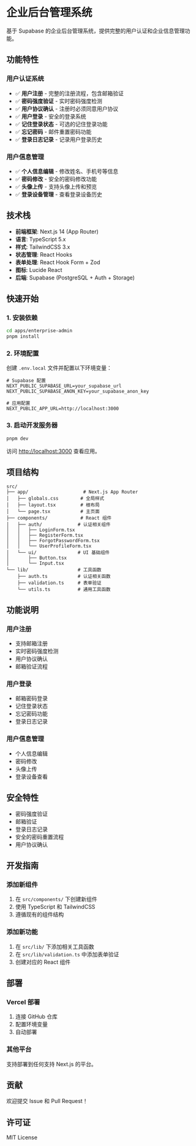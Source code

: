 # 企业后台管理系统

基于 Supabase 的企业后台管理系统，提供完整的用户认证和企业信息管理功能。

## 功能特性

### 用户认证系统
- ✅ **用户注册** - 完整的注册流程，包含邮箱验证
- ✅ **密码强度验证** - 实时密码强度检测
- ✅ **用户协议确认** - 注册时必须同意用户协议
- ✅ **用户登录** - 安全的登录系统
- ✅ **记住登录状态** - 可选的记住登录功能
- ✅ **忘记密码** - 邮件重置密码功能
- ✅ **登录日志记录** - 记录用户登录历史

### 用户信息管理
- ✅ **个人信息编辑** - 修改姓名、手机号等信息
- ✅ **密码修改** - 安全的密码修改功能
- ✅ **头像上传** - 支持头像上传和预览
- ✅ **登录设备管理** - 查看登录设备历史

## 技术栈

- **前端框架**: Next.js 14 (App Router)
- **语言**: TypeScript 5.x
- **样式**: TailwindCSS 3.x
- **状态管理**: React Hooks
- **表单处理**: React Hook Form + Zod
- **图标**: Lucide React
- **后端**: Supabase (PostgreSQL + Auth + Storage)

## 快速开始

### 1. 安装依赖

```bash
cd apps/enterprise-admin
pnpm install
```

### 2. 环境配置

创建 `.env.local` 文件并配置以下环境变量：

```env
# Supabase 配置
NEXT_PUBLIC_SUPABASE_URL=your_supabase_url
NEXT_PUBLIC_SUPABASE_ANON_KEY=your_supabase_anon_key

# 应用配置
NEXT_PUBLIC_APP_URL=http://localhost:3000
```

### 3. 启动开发服务器

```bash
pnpm dev
```

访问 [http://localhost:3000](http://localhost:3000) 查看应用。

## 项目结构

```
src/
├── app/                    # Next.js App Router
│   ├── globals.css        # 全局样式
│   ├── layout.tsx         # 根布局
│   └── page.tsx           # 主页面
├── components/            # React 组件
│   ├── auth/             # 认证相关组件
│   │   ├── LoginForm.tsx
│   │   ├── RegisterForm.tsx
│   │   ├── ForgotPasswordForm.tsx
│   │   └── UserProfileForm.tsx
│   └── ui/               # UI 基础组件
│       ├── Button.tsx
│       └── Input.tsx
└── lib/                  # 工具函数
    ├── auth.ts           # 认证相关函数
    ├── validation.ts     # 表单验证
    └── utils.ts          # 通用工具函数
```

## 功能说明

### 用户注册
- 支持邮箱注册
- 实时密码强度检测
- 用户协议确认
- 邮箱验证流程

### 用户登录
- 邮箱密码登录
- 记住登录状态
- 忘记密码功能
- 登录日志记录

### 用户信息管理
- 个人信息编辑
- 密码修改
- 头像上传
- 登录设备查看

## 安全特性

- 密码强度验证
- 邮箱验证
- 登录日志记录
- 安全的密码重置流程
- 用户协议确认

## 开发指南

### 添加新组件

1. 在 `src/components/` 下创建新组件
2. 使用 TypeScript 和 TailwindCSS
3. 遵循现有的组件结构

### 添加新功能

1. 在 `src/lib/` 下添加相关工具函数
2. 在 `src/lib/validation.ts` 中添加表单验证
3. 创建对应的 React 组件

## 部署

### Vercel 部署

1. 连接 GitHub 仓库
2. 配置环境变量
3. 自动部署

### 其他平台

支持部署到任何支持 Next.js 的平台。

## 贡献

欢迎提交 Issue 和 Pull Request！

## 许可证

MIT License 
